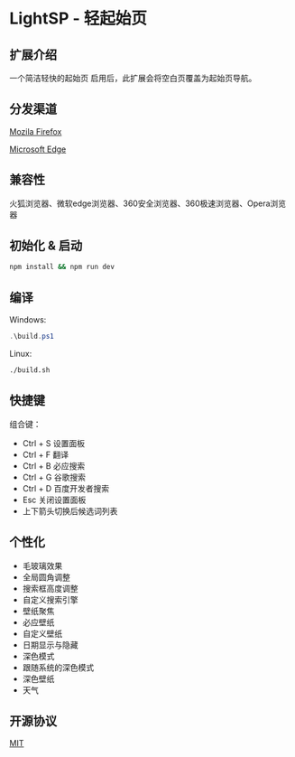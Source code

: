 # LightSP - 轻起始页

## 扩展介绍

一个简洁轻快的起始页
启用后，此扩展会将空白页覆盖为起始页导航。

## 分发渠道

[Mozila Firefox](https://addons.mozilla.org/zh-CN/firefox/addon/lightsp-%E8%BD%BB%E8%B5%B7%E5%A7%8B%E9%A1%B5)

[Microsoft Edge](https://microsoftedge.microsoft.com/addons/detail/mianbaepkeclkoclkoikhlgdfpdelnfi)

## 兼容性

火狐浏览器、微软edge浏览器、360安全浏览器、360极速浏览器、Opera浏览器

## 初始化 & 启动

```bash
npm install && npm run dev
```

## 编译

Windows:

```powershell
.\build.ps1
```

Linux:

```bash
./build.sh
```

## 快捷键

组合键：

- Ctrl + S 设置面板
- Ctrl + F 翻译
- Ctrl + B 必应搜索
- Ctrl + G 谷歌搜索
- Ctrl + D 百度开发者搜索
- Esc 关闭设置面板
- 上下箭头切换后候选词列表

## 个性化

- 毛玻璃效果
- 全局圆角调整
- 搜索框高度调整
- 自定义搜索引擎
- 壁纸聚焦
- 必应壁纸
- 自定义壁纸
- 日期显示与隐藏
- 深色模式
- 跟随系统的深色模式
- 深色壁纸
- 天气

## 开源协议

[MIT](https://opensource.org/licenses/MIT)
